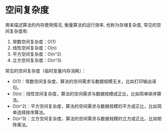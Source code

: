 # 空间复杂度

用来描述算法的内存使用情况, 衡量算法的运行效率, 也称为存储复杂度, 常见的空间复杂度有:

1. 常数空间复杂度：O(1)
2. 线性空间复杂度：O(n)
3. 平方空间复杂度：O(n^2)
4. 立方空间复杂度：O(n^3)

常见的空间复杂度（临时变量内存消耗）：

- O(1)：常数空间复杂度，算法的空间需求与数据规模无关，比如打印输出语句。
- O(n)：线性空间复杂度，算法的空间需求与数据规模成正比，比如简单排序算法。
- O(n^2)：平方空间复杂度，算法的空间需求与数据规模的平方成正比，比如简单选择排序算法。
- O(n^3)：立方空间复杂度，算法的空间需求与数据规模的立方成正比，比如矩阵乘法。
